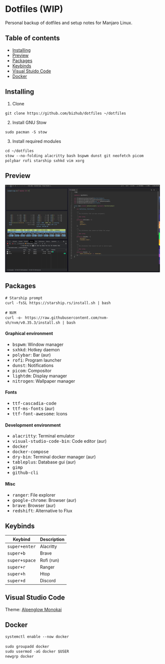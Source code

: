 # Dotfiles (WIP)
Personal backup of dotfiles and setup notes for Manjaro Linux.

## Table of contents
 - [Installing](#installing)
 - [Preview](#preview)
 - [Packages](#packages)
 - [Keybinds](#keybinds)
 - [Visual Stuido Code](#visual-studio-code)
 - [Docker](#docker)

## Installing

1. Clone
```shell
git clone https://github.com/bizhub/dotfiles ~/dotfiles
```

2. Install GNU Stow
```shell
sudo pacman -S stow
```

3. Install required modules
```shell
cd ~/dotfiles
stow --no-folding alacritty bash bspwm dunst git neofetch picom polybar rofi starship sxhkd vim xorg
```

## Preview

![](https://raw.githubusercontent.com/bizhub/dotfiles/master/preview.png)

## Packages

```shell
# Starship prompt
curl -fsSL https://starship.rs/install.sh | bash

# NVM
curl -o- https://raw.githubusercontent.com/nvm-sh/nvm/v0.35.3/install.sh | bash
```

#### Graphical environment
* <kbd>bspwm</kbd>: Window manager
* <kbd>sxhkd</kbd>: Hotkey daemon
* <kbd>polybar</kbd>: Bar (aur)
* <kbd>rofi</kbd>: Program launcher
* <kbd>dunst</kbd>: Notifications
* <kbd>picom</kbd>: Compositor
* <kbd>lightdm</kbd>: Display manager
* <kbd>nitrogen</kbd>: Wallpaper manager

#### Fonts
* <kbd>ttf-cascadia-code</kbd>
* <kbd>ttf-ms-fonts</kbd> (aur)
* <kbd>ttf-font-awesome</kbd>: Icons

#### Development environment
* <kbd>alacritty</kbd>: Terminal emulator
* <kbd>visual-studio-code-bin</kbd>: Code editor (aur)
* <kbd>docker</kbd>
* <kbd>docker-compose</kbd>
* <kbd>dry-bin</kbd>: Terminal docker manager (aur)
* <kbd>tableplus</kbd>: Database gui (aur)
* <kbd>gimp</kbd>
* <kbd>github-cli</kbd>

#### Misc
* <kbd>ranger</kbd>: File explorer
* <kbd>google-chrome</kbd>: Browser (aur)
* <kbd>brave</kbd>: Browser (aur)
* <kbd>redshift</kbd>: Alternative to Flux

## Keybinds
Keybind                | Description
-----------------------|---------------------------------------
<kbd>super+enter</kbd> | Alacritty
<kbd>super+b</kbd>     | Brave
<kbd>super+space</kbd> | Rofi (run)
<kbd>super+r</kbd>     | Ranger
<kbd>super+h</kbd>     | Htop
<kbd>super+d</kbd>     | Discord

## Visual Studio Code
Theme: [Alpenglow Monokai](https://marketplace.visualstudio.com/items?itemName=kaicataldo.alpenglow-monokai)

## Docker
```shell
systemctl enable --now docker

sudo groupadd docker
sudo usermod -aG docker $USER
newgrp docker
```
